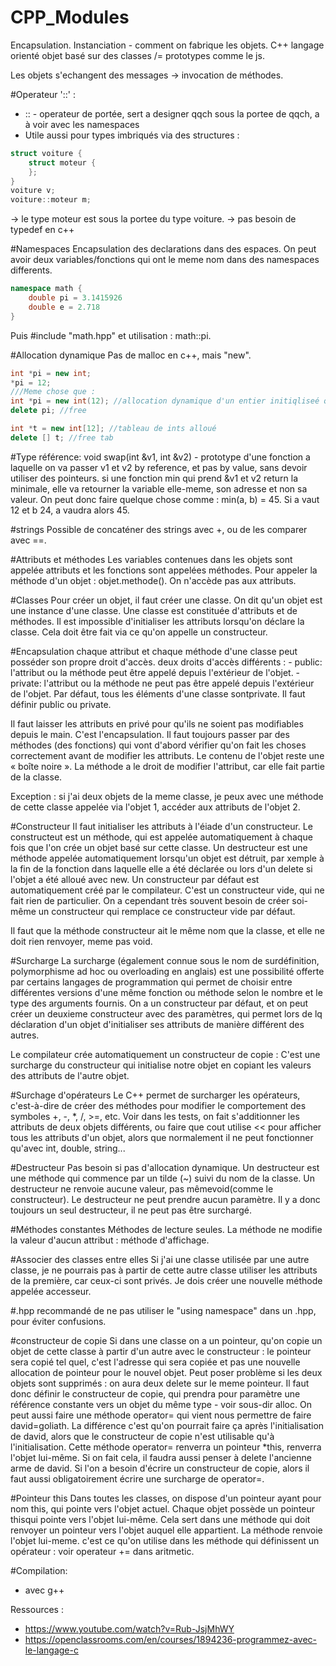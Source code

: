 # CPP_Modules

Encapsulation.
Instanciation - comment on fabrique les objets.
C++ langage orienté objet basé sur des classes /= prototypes comme le js.

Les objets s'echangent des messages -> invocation de méthodes.

#Operateur '::' :
- :: - operateur de portée, sert a designer qqch sous la portee de qqch, a à voir avec les namespaces
- Utile aussi pour types imbriqués via des structures : 

```c++
struct voiture {
    struct moteur {
    };
}
voiture v;
voiture::moteur m; 
```
-> le type moteur est sous la portee du type voiture. 
-> pas besoin de typedef en c++

#Namespaces
Encapsulation des declarations dans des espaces. On peut avoir deux variables/fonctions qui ont le meme nom dans des namespaces differents.
```c++
namespace math {
    double pi = 3.1415926
    double e = 2.718
}
```
Puis #include "math.hpp" et utilisation : math::pi.

#Allocation dynamique
Pas de malloc en c++, mais "new".

```c++
int *pi = new int;
*pi = 12;
///Meme chose que :
int *pi = new int(12); //allocation dynamique d'un entier initiqliseé q 12.
delete pi; //free

int *t = new int[12]; //tableau de ints alloué
delete [] t; //free tab
```

#Type référence:
void swap(int &v1, int &v2) - prototype d'une fonction a laquelle on va passer v1 et v2 by reference, et pas by value, sans devoir utiliser des pointeurs.
si une fonction min qui prend &v1 et v2 return la minimale, elle va retourner la variable elle-meme, son adresse et non sa valeur. On peut donc faire quelque chose comme : min(a, b) = 45. Si a vaut 12 et b 24, a vaudra alors 45. 

#strings
Possible de concaténer des strings avec +, ou de les comparer avec ==.

#Attributs et méthodes
Les variables contenues dans les objets sont appelée attributs et les fonctions sont appelées méthodes.
Pour appeler la méthode d'un objet : objet.methode().
On n'accède pas aux attributs.

#Classes
Pour créer un objet, il faut créer une classe. On dit qu'un objet est une instance d'une classe. 
Une classe est constituée d'attributs et de méthodes.
Il est impossible d'initialiser les attributs lorsqu'on déclare la classe. Cela doit être fait via ce qu'on appelle un constructeur.

#Encapsulation
chaque attribut et chaque méthode d'une classe peut posséder son propre droit d'accès. deux droits d'accès différents :
    - public: l'attribut ou la méthode peut être appelé depuis l'extérieur de l'objet.
    - private: l'attribut ou la méthode ne peut pas être appelé depuis l'extérieur de l'objet. Par défaut, tous les éléments d'une classe sontprivate. Il faut définir public ou private. 

Il faut laisser les attributs en privé pour qu'ils ne soient pas modifiables depuis le main. C'est l'encapsulation. 
Il faut toujours passer par des méthodes (des fonctions) qui vont d'abord vérifier qu'on fait les choses correctement avant de modifier les attributs. Le contenu de l'objet reste une « boîte noire ».
La méthode a le droit de modifier l'attribut, car elle fait partie de la classe. 

Exception : si j'ai deux objets de la meme classe, je peux avec une méthode de cette classe appelée via l'objet 1, accéder aux attributs de l'objet 2. 

#Constructeur
Il faut initialiser les attributs à l'éiade d'un constructeur.
Le constructeut est un méthode, qui est appelée automatiquement à chaque fois que l'on crée un objet basé sur cette classe.
Un destructeur est une méthode appelée automatiquement lorsqu'un objet est détruit, par xemple à la fin de la fonction dans laquelle elle a été déclarée ou lors d'un delete si l'objet a été alloué avec new. 
Un constructeur par défaut est automatiquement créé par le compilateur. C'est un constructeur vide, qui ne fait rien de particulier.
On a cependant très souvent besoin de créer soi-même un constructeur qui remplace ce constructeur vide par défaut.

Il faut que la méthode constructeur ait le même nom que la classe, et elle ne doit rien renvoyer, meme pas void.

#Surcharge
La surcharge (également connue sous le nom de surdéfinition, polymorphisme ad hoc ou overloading en anglais) est une possibilité offerte par certains langages de programmation qui permet de choisir entre différentes versions d'une même fonction ou méthode selon le nombre et le type des arguments fournis.
On a un constructeur par défaut, et on peut créer un deuxieme constructeur avec des paramètres, qui permet lors de lq déclaration d'un objet d'initialiser ses attributs de manière différent des autres.

Le compilateur crée automatiquement un constructeur de copie : C'est une surcharge du constructeur qui initialise notre objet en copiant les valeurs des attributs de l'autre objet.

#Surchage d'opérateurs 
Le C++ permet de surcharger les opérateurs, c'est-à-dire de créer des méthodes pour modifier le comportement des symboles +, -, *, /, >=, etc. Voir dans les tests, on fait s'additionner les attributs de deux objets différents, ou faire que cout utilise << pour afficher tous les attributs d'un objet, alors que normalement il ne peut fonctionner qu'avec int, double, string...

#Destructeur
Pas besoin si pas d'allocation dynamique.
Un destructeur est une méthode qui commence par un tilde (~) suivi du nom de la classe.
Un destructeur ne renvoie aucune valeur, pas mêmevoid(comme le constructeur).
Le destructeur ne peut prendre aucun paramètre. Il y a donc toujours un seul destructeur, il ne peut pas être surchargé.

#Méthodes constantes
Méthodes de lecture seules. La méthode ne modifie la valeur d'aucun attribut : méthode d'affichage.

#Associer des classes entre elles
Si j'ai une classe utilisée par une autre classe, je ne pourrais pas à partir de cette autre classe utiliser les attributs de la première, car ceux-ci sont privés. Je dois créer une nouvelle méthode appelée accesseur. 

#.hpp
recommandé de ne pas utiliser le "using namespace" dans un .hpp, pour éviter confusions.

#constructeur de copie
Si dans une classe on a un pointeur, qu'on copie un objet de cette classe à partir d'un autre avec le constructeur : le pointeur sera copié tel quel, c'est l'adresse qui sera copiée et pas une nouvelle allocation de pointeur pour le nouvel objet. Peut poser problème si les deux objets sont supprimés : on aura deux delete sur le meme pointeur.
Il faut donc définir le constructeur de copie, qui prendra pour paramètre une référence constante vers un objet du même type - voir sous-dir alloc. 
On peut aussi faire une méthode operator= qui vient nous permettre de faire david=goliath. La différence c'est qu'on pourrait faire ça après l'initialisation de david, alors que le constructeur de copie n'est utilisable qu'à l'initialisation. 
Cette méthode operator= renverra un pointeur *this, renverra l'objet lui-même. Si on fait cela, il faudra aussi penser à delete l'ancienne arme de david.
Si l'on a besoin d'écrire un constructeur de copie, alors il faut aussi obligatoirement écrire une surcharge de operator=.

#Pointeur this
Dans toutes les classes, on dispose d'un pointeur ayant pour nom this, qui pointe vers l'objet actuel.
Chaque objet possède un pointeur thisqui pointe vers l'objet lui-même.
Cela sert dans une méthode qui doit renvoyer un pointeur vers l'objet auquel elle appartient. La méthode renvoie l'objet lui-meme. 
c'est ce qu'on utilise dans les méthode qui définissent un opérateur : voir operateur += dans aritmetic. 


#Compilation:
- avec g++


Ressources : 
- https://www.youtube.com/watch?v=Rub-JsjMhWY
- https://openclassrooms.com/en/courses/1894236-programmez-avec-le-langage-c